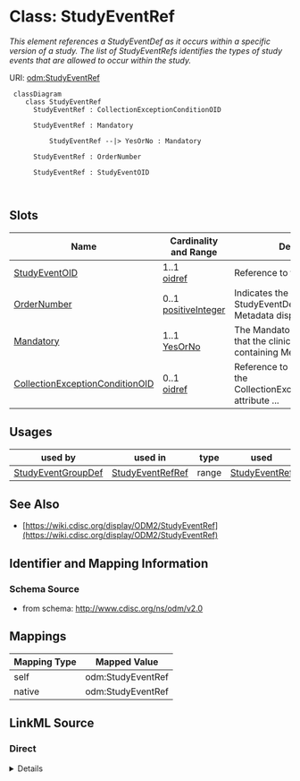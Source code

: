 # Class: StudyEventRef


_This element references a StudyEventDef as it occurs within a specific version of a study. The list of StudyEventRefs identifies the types of study events that are allowed to occur within the study._





URI: [odm:StudyEventRef](http://www.cdisc.org/ns/odm/v2.0/StudyEventRef)



```mermaid
 classDiagram
    class StudyEventRef
      StudyEventRef : CollectionExceptionConditionOID
        
      StudyEventRef : Mandatory
        
          StudyEventRef --|> YesOrNo : Mandatory
        
      StudyEventRef : OrderNumber
        
      StudyEventRef : StudyEventOID
        
      
```




<!-- no inheritance hierarchy -->


## Slots

| Name | Cardinality and Range | Description | Inheritance |
| ---  | --- | --- | --- |
| [StudyEventOID](StudyEventOID.md) | 1..1 <br/> [oidref](oidref.md) | Reference to the StudyEventDef. | direct |
| [OrderNumber](OrderNumber.md) | 0..1 <br/> [positiveInteger](positiveInteger.md) | Indicates the order in which this StudyEventDef appears in Metadata displays ... | direct |
| [Mandatory](Mandatory.md) | 1..1 <br/> [YesOrNo](YesOrNo.md) | The Mandatory flag indicates that the clinical data for the containing MetaDa... | direct |
| [CollectionExceptionConditionOID](CollectionExceptionConditionOID.md) | 0..1 <br/> [oidref](oidref.md) | Reference to a ConditionDef If the CollectionExceptionConditionOID attribute ... | direct |





## Usages

| used by | used in | type | used |
| ---  | --- | --- | --- |
| [StudyEventGroupDef](StudyEventGroupDef.md) | [StudyEventRefRef](StudyEventRefRef.md) | range | [StudyEventRef](StudyEventRef.md) |






## See Also

* [https://wiki.cdisc.org/display/ODM2/StudyEventRef](https://wiki.cdisc.org/display/ODM2/StudyEventRef)

## Identifier and Mapping Information







### Schema Source


* from schema: http://www.cdisc.org/ns/odm/v2.0





## Mappings

| Mapping Type | Mapped Value |
| ---  | ---  |
| self | odm:StudyEventRef |
| native | odm:StudyEventRef |





## LinkML Source

<!-- TODO: investigate https://stackoverflow.com/questions/37606292/how-to-create-tabbed-code-blocks-in-mkdocs-or-sphinx -->

### Direct

<details>
```yaml
name: StudyEventRef
description: This element references a StudyEventDef as it occurs within a specific
  version of a study. The list of StudyEventRefs identifies the types of study events
  that are allowed to occur within the study.
from_schema: http://www.cdisc.org/ns/odm/v2.0
see_also:
- https://wiki.cdisc.org/display/ODM2/StudyEventRef
slots:
- StudyEventOID
- OrderNumber
- Mandatory
- CollectionExceptionConditionOID
slot_usage:
  StudyEventOID:
    name: StudyEventOID
    description: Reference to the StudyEventDef.
    comments:
    - 'Required

      range: oidref

      Must match the OID attribute for a StudyEventDef in the Study/MetaDataVersion.'
    domain_of:
    - StudyEventRef
    - AbsoluteTimingConstraint
    - StudyEventData
    - KeySet
    range: oidref
    required: true
  OrderNumber:
    name: OrderNumber
    description: Indicates the order in which this StudyEventDef appears in Metadata
      displays or data entry applications. OrderNumbers provide an ordering on the
      StudyEventDefs for use whenever a list of StudyEventDefs is presented to a user.
      They do not imply anything about event scheduling, time ordering, or data correctness.
      Order of execution and timing between study events and groups of study events
      must be defined in WorkflowDef elements. Scheduling will be realized in StudyTiming
      and its child elements that reference StudyEventGroups.
    comments:
    - 'Optional

      range: positiveInteger

      The StudyEventRefs within a StudyEventGroup must not have duplicate OrderNumber
      values.'
    domain_of:
    - StudyEventGroupRef
    - StudyEventRef
    - ItemGroupRef
    - ItemRef
    - CodeListItem
    - Parameter
    - ReturnValue
    - StudyEndPointRef
    range: positiveInteger
  Mandatory:
    name: Mandatory
    description: The Mandatory flag indicates that the clinical data for the containing
      MetaDataVersion would be incomplete without an instance of this type of Study
      Event for each subject per the study protocol. ODM clinical data files that
      are incomplete in this sense may be considered incomplete for study review and
      analysis purposes.
    comments:
    - 'Required

      enum values: (Yes | No)

      The data for each subject in the study must include a StudyEventData element
      with this StudyEventOID, when the value is "Yes".'
    domain_of:
    - StudyEventGroupRef
    - StudyEventRef
    - ItemGroupRef
    - ItemRef
    range: YesOrNo
    required: true
  CollectionExceptionConditionOID:
    name: CollectionExceptionConditionOID
    description: Reference to a ConditionDef If the CollectionExceptionConditionOID
      attribute is provided, it references a ConditionDef that describes the circumstances
      under which data for this study event should not be collected.
    comments:
    - 'Optional

      range: oidref

      The CollectionExceptionConditionOID value must match the OID attribute for a
      ConditionDef in this Study/MetaDataVersion.'
    domain_of:
    - StudyEventGroupRef
    - StudyEventRef
    - ItemGroupRef
    - ItemRef
    range: oidref
class_uri: odm:StudyEventRef

```
</details>

### Induced

<details>
```yaml
name: StudyEventRef
description: This element references a StudyEventDef as it occurs within a specific
  version of a study. The list of StudyEventRefs identifies the types of study events
  that are allowed to occur within the study.
from_schema: http://www.cdisc.org/ns/odm/v2.0
see_also:
- https://wiki.cdisc.org/display/ODM2/StudyEventRef
slot_usage:
  StudyEventOID:
    name: StudyEventOID
    description: Reference to the StudyEventDef.
    comments:
    - 'Required

      range: oidref

      Must match the OID attribute for a StudyEventDef in the Study/MetaDataVersion.'
    domain_of:
    - StudyEventRef
    - AbsoluteTimingConstraint
    - StudyEventData
    - KeySet
    range: oidref
    required: true
  OrderNumber:
    name: OrderNumber
    description: Indicates the order in which this StudyEventDef appears in Metadata
      displays or data entry applications. OrderNumbers provide an ordering on the
      StudyEventDefs for use whenever a list of StudyEventDefs is presented to a user.
      They do not imply anything about event scheduling, time ordering, or data correctness.
      Order of execution and timing between study events and groups of study events
      must be defined in WorkflowDef elements. Scheduling will be realized in StudyTiming
      and its child elements that reference StudyEventGroups.
    comments:
    - 'Optional

      range: positiveInteger

      The StudyEventRefs within a StudyEventGroup must not have duplicate OrderNumber
      values.'
    domain_of:
    - StudyEventGroupRef
    - StudyEventRef
    - ItemGroupRef
    - ItemRef
    - CodeListItem
    - Parameter
    - ReturnValue
    - StudyEndPointRef
    range: positiveInteger
  Mandatory:
    name: Mandatory
    description: The Mandatory flag indicates that the clinical data for the containing
      MetaDataVersion would be incomplete without an instance of this type of Study
      Event for each subject per the study protocol. ODM clinical data files that
      are incomplete in this sense may be considered incomplete for study review and
      analysis purposes.
    comments:
    - 'Required

      enum values: (Yes | No)

      The data for each subject in the study must include a StudyEventData element
      with this StudyEventOID, when the value is "Yes".'
    domain_of:
    - StudyEventGroupRef
    - StudyEventRef
    - ItemGroupRef
    - ItemRef
    range: YesOrNo
    required: true
  CollectionExceptionConditionOID:
    name: CollectionExceptionConditionOID
    description: Reference to a ConditionDef If the CollectionExceptionConditionOID
      attribute is provided, it references a ConditionDef that describes the circumstances
      under which data for this study event should not be collected.
    comments:
    - 'Optional

      range: oidref

      The CollectionExceptionConditionOID value must match the OID attribute for a
      ConditionDef in this Study/MetaDataVersion.'
    domain_of:
    - StudyEventGroupRef
    - StudyEventRef
    - ItemGroupRef
    - ItemRef
    range: oidref
attributes:
  StudyEventOID:
    name: StudyEventOID
    description: Reference to the StudyEventDef.
    comments:
    - 'Required

      range: oidref

      Must match the OID attribute for a StudyEventDef in the Study/MetaDataVersion.'
    from_schema: http://www.cdisc.org/ns/odm/v2.0
    rank: 1000
    alias: StudyEventOID
    owner: StudyEventRef
    domain_of:
    - StudyEventRef
    - AbsoluteTimingConstraint
    - StudyEventData
    - KeySet
    range: oidref
    required: true
  OrderNumber:
    name: OrderNumber
    description: Indicates the order in which this StudyEventDef appears in Metadata
      displays or data entry applications. OrderNumbers provide an ordering on the
      StudyEventDefs for use whenever a list of StudyEventDefs is presented to a user.
      They do not imply anything about event scheduling, time ordering, or data correctness.
      Order of execution and timing between study events and groups of study events
      must be defined in WorkflowDef elements. Scheduling will be realized in StudyTiming
      and its child elements that reference StudyEventGroups.
    comments:
    - 'Optional

      range: positiveInteger

      The StudyEventRefs within a StudyEventGroup must not have duplicate OrderNumber
      values.'
    from_schema: http://www.cdisc.org/ns/odm/v2.0
    rank: 1000
    alias: OrderNumber
    owner: StudyEventRef
    domain_of:
    - StudyEventGroupRef
    - StudyEventRef
    - ItemGroupRef
    - ItemRef
    - CodeListItem
    - Parameter
    - ReturnValue
    - StudyEndPointRef
    range: positiveInteger
  Mandatory:
    name: Mandatory
    description: The Mandatory flag indicates that the clinical data for the containing
      MetaDataVersion would be incomplete without an instance of this type of Study
      Event for each subject per the study protocol. ODM clinical data files that
      are incomplete in this sense may be considered incomplete for study review and
      analysis purposes.
    comments:
    - 'Required

      enum values: (Yes | No)

      The data for each subject in the study must include a StudyEventData element
      with this StudyEventOID, when the value is "Yes".'
    from_schema: http://www.cdisc.org/ns/odm/v2.0
    rank: 1000
    alias: Mandatory
    owner: StudyEventRef
    domain_of:
    - StudyEventGroupRef
    - StudyEventRef
    - ItemGroupRef
    - ItemRef
    range: YesOrNo
    required: true
  CollectionExceptionConditionOID:
    name: CollectionExceptionConditionOID
    description: Reference to a ConditionDef If the CollectionExceptionConditionOID
      attribute is provided, it references a ConditionDef that describes the circumstances
      under which data for this study event should not be collected.
    comments:
    - 'Optional

      range: oidref

      The CollectionExceptionConditionOID value must match the OID attribute for a
      ConditionDef in this Study/MetaDataVersion.'
    from_schema: http://www.cdisc.org/ns/odm/v2.0
    rank: 1000
    alias: CollectionExceptionConditionOID
    owner: StudyEventRef
    domain_of:
    - StudyEventGroupRef
    - StudyEventRef
    - ItemGroupRef
    - ItemRef
    range: oidref
class_uri: odm:StudyEventRef

```
</details>